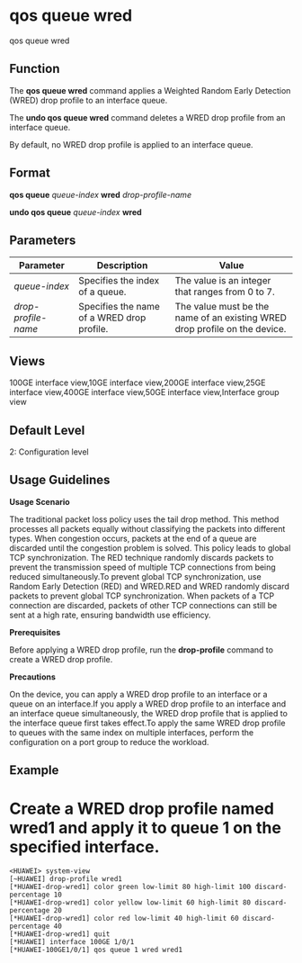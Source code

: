 qos queue wred
==============

qos queue wred

Function
--------



The **qos queue wred** command applies a Weighted Random Early Detection (WRED) drop profile to an interface queue.

The **undo qos queue wred** command deletes a WRED drop profile from an interface queue.



By default, no WRED drop profile is applied to an interface queue.


Format
------

**qos queue** *queue-index* **wred** *drop-profile-name*

**undo qos queue** *queue-index* **wred**


Parameters
----------

| Parameter | Description | Value |
| --- | --- | --- |
| *queue-index* | Specifies the index of a queue. | The value is an integer that ranges from 0 to 7. |
| *drop-profile-name* | Specifies the name of a WRED drop profile. | The value must be the name of an existing WRED drop profile on the device. |



Views
-----

100GE interface view,10GE interface view,200GE interface view,25GE interface view,400GE interface view,50GE interface view,Interface group view


Default Level
-------------

2: Configuration level


Usage Guidelines
----------------

**Usage Scenario**

The traditional packet loss policy uses the tail drop method. This method processes all packets equally without classifying the packets into different types. When congestion occurs, packets at the end of a queue are discarded until the congestion problem is solved. This policy leads to global TCP synchronization. The RED technique randomly discards packets to prevent the transmission speed of multiple TCP connections from being reduced simultaneously.To prevent global TCP synchronization, use Random Early Detection (RED) and WRED.RED and WRED randomly discard packets to prevent global TCP synchronization. When packets of a TCP connection are discarded, packets of other TCP connections can still be sent at a high rate, ensuring bandwidth use efficiency.

**Prerequisites**

Before applying a WRED drop profile, run the **drop-profile** command to create a WRED drop profile.

**Precautions**

On the device, you can apply a WRED drop profile to an interface or a queue on an interface.If you apply a WRED drop profile to an interface and an interface queue simultaneously, the WRED drop profile that is applied to the interface queue first takes effect.To apply the same WRED drop profile to queues with the same index on multiple interfaces, perform the configuration on a port group to reduce the workload.


Example
-------

# Create a WRED drop profile named wred1 and apply it to queue 1 on the specified interface.
```
<HUAWEI> system-view
[~HUAWEI] drop-profile wred1
[*HUAWEI-drop-wred1] color green low-limit 80 high-limit 100 discard-percentage 10
[*HUAWEI-drop-wred1] color yellow low-limit 60 high-limit 80 discard-percentage 20
[*HUAWEI-drop-wred1] color red low-limit 40 high-limit 60 discard-percentage 40
[*HUAWEI-drop-wred1] quit
[*HUAWEI] interface 100GE 1/0/1
[*HUAWEI-100GE1/0/1] qos queue 1 wred wred1

```